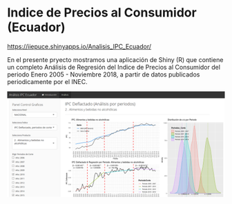 # Indice de Precios al Consumidor (Ecuador)

https://iiepuce.shinyapps.io/Analisis_IPC_Ecuador/

En el presente pryecto mostramos una aplicación de Shiny (R) que contiene un completo Análisis de Regresión del Indice de Precios al Consumidor del periodo Enero 2005 - Noviembre 2018, a partir de datos publicados periodicamente por el INEC.


<img src="Capture1.png" alt="PUCE" style="width:600px"> 
